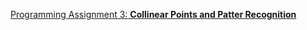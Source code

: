 [Programming Assignment 3: __Collinear Points and Patter Recognition__]((http://coursera.cs.princeton.edu/algs4/assignments/collinear.html))
